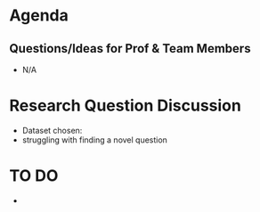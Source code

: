 # Agenda
## Questions/Ideas for Prof & Team Members
* N/A
# Research Question Discussion
* Dataset chosen: 
* struggling with finding a novel question 
# TO DO 
*
